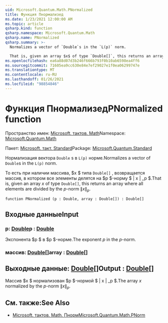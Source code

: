 ```yaml
---
uid: Microsoft.Quantum.Math.PNormalized
title: Функция Пнормализед
ms.date: 1/23/2021 12:00:00 AM
ms.topic: article
qsharp.kind: function
qsharp.namespace: Microsoft.Quantum.Math
qsharp.name: PNormalized
qsharp.summary: >-
  Normalizes a vector of `Double`s in the `L(p)` norm.

  That is, given an array $x$ of type `Double[]`, this returns an array where all elements are divided by the $p$-norm $\|x\|_p$.
ms.openlocfilehash: ea6a88d07d3b246f666b793f0b10ab6598ea4ff6
ms.sourcegitcommit: 71605ea9cc630e84e7ef29027e1f0ea06299747e
ms.translationtype: MT
ms.contentlocale: ru-RU
ms.lasthandoff: 01/26/2021
ms.locfileid: "98854846"
---
```

# <a name="pnormalized-function"></a><span data-ttu-id="17df9-102">Функция Пнормализед</span><span class="sxs-lookup"><span data-stu-id="17df9-102">PNormalized function</span></span>

<span data-ttu-id="17df9-103">Пространство имен: [Microsoft. тактов. Math](xref:Microsoft.Quantum.Math)</span><span class="sxs-lookup"><span data-stu-id="17df9-103">Namespace: [Microsoft.Quantum.Math](xref:Microsoft.Quantum.Math)</span></span>

<span data-ttu-id="17df9-104">Пакет: [Microsoft. такт. Standard](https://nuget.org/packages/Microsoft.Quantum.Standard)</span><span class="sxs-lookup"><span data-stu-id="17df9-104">Package: [Microsoft.Quantum.Standard](https://nuget.org/packages/Microsoft.Quantum.Standard)</span></span>


<span data-ttu-id="17df9-105">Нормализация вектора `Double` s в `L(p)` норме.</span><span class="sxs-lookup"><span data-stu-id="17df9-105">Normalizes a vector of `Double`s in the `L(p)` norm.</span></span>

<span data-ttu-id="17df9-106">То есть при наличии массива, $x $ типа `Double[]` , возвращается массив, в котором все элементы делятся на $p $-норму $ \| x \| _p $.</span><span class="sxs-lookup"><span data-stu-id="17df9-106">That is, given an array $x$ of type `Double[]`, this returns an array where all elements are divided by the $p$-norm $\|x\|_p$.</span></span>

```qsharp
function PNormalized (p : Double, array : Double[]) : Double[]
```


## <a name="input"></a><span data-ttu-id="17df9-107">Входные данные</span><span class="sxs-lookup"><span data-stu-id="17df9-107">Input</span></span>

### <a name="p--double"></a><span data-ttu-id="17df9-108">p: [Double](xref:microsoft.quantum.lang-ref.double)</span><span class="sxs-lookup"><span data-stu-id="17df9-108">p : [Double](xref:microsoft.quantum.lang-ref.double)</span></span>

<span data-ttu-id="17df9-109">Экспонента $p $ в $p $-норме.</span><span class="sxs-lookup"><span data-stu-id="17df9-109">The exponent $p$ in the $p$-norm.</span></span>


### <a name="array--double"></a><span data-ttu-id="17df9-110">массив: [Double](xref:microsoft.quantum.lang-ref.double)[]</span><span class="sxs-lookup"><span data-stu-id="17df9-110">array : [Double](xref:microsoft.quantum.lang-ref.double)[]</span></span>





## <a name="output--double"></a><span data-ttu-id="17df9-111">Выходные данные: [Double](xref:microsoft.quantum.lang-ref.double)[]</span><span class="sxs-lookup"><span data-stu-id="17df9-111">Output : [Double](xref:microsoft.quantum.lang-ref.double)[]</span></span>

<span data-ttu-id="17df9-112">Массив $x $ нормализован $p $-нормой $ \| x \| _p $.</span><span class="sxs-lookup"><span data-stu-id="17df9-112">The array $x$ normalized by the $p$-norm $\|x\|_p$.</span></span>

## <a name="see-also"></a><span data-ttu-id="17df9-113">См. также:</span><span class="sxs-lookup"><span data-stu-id="17df9-113">See Also</span></span>

- [<span data-ttu-id="17df9-114">Microsoft. тактов. Math. Пнорм</span><span class="sxs-lookup"><span data-stu-id="17df9-114">Microsoft.Quantum.Math.PNorm</span></span>](xref:Microsoft.Quantum.Math.PNorm)